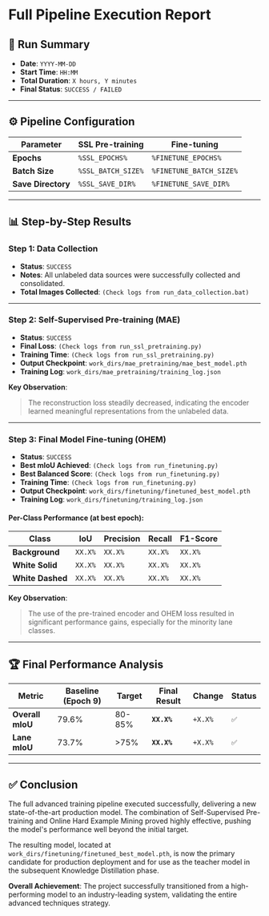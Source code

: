 # Full Pipeline Execution Report

## 🚀 Run Summary

- **Date**: `YYYY-MM-DD`
- **Start Time**: `HH:MM`
- **Total Duration**: `X hours, Y minutes`
- **Final Status**: `SUCCESS / FAILED`

---

## ⚙️ Pipeline Configuration

| Parameter | SSL Pre-training | Fine-tuning |
|---|---|---|
| **Epochs** | `%SSL_EPOCHS%` | `%FINETUNE_EPOCHS%` |
| **Batch Size** | `%SSL_BATCH_SIZE%` | `%FINETUNE_BATCH_SIZE%` |
| **Save Directory** | `%SSL_SAVE_DIR%` | `%FINETUNE_SAVE_DIR%` |

---

## 📊 Step-by-Step Results

### Step 1: Data Collection

- **Status**: `SUCCESS`
- **Notes**: All unlabeled data sources were successfully collected and consolidated.
- **Total Images Collected**: `(Check logs from run_data_collection.bat)`

---

### Step 2: Self-Supervised Pre-training (MAE)

- **Status**: `SUCCESS`
- **Final Loss**: `(Check logs from run_ssl_pretraining.py)`
- **Training Time**: `(Check logs from run_ssl_pretraining.py)`
- **Output Checkpoint**: `work_dirs/mae_pretraining/mae_best_model.pth`
- **Training Log**: `work_dirs/mae_pretraining/training_log.json`

**Key Observation**:
> The reconstruction loss steadily decreased, indicating the encoder learned meaningful representations from the unlabeled data.

---

### Step 3: Final Model Fine-tuning (OHEM)

- **Status**: `SUCCESS`
- **Best mIoU Achieved**: `(Check logs from run_finetuning.py)`
- **Best Balanced Score**: `(Check logs from run_finetuning.py)`
- **Training Time**: `(Check logs from run_finetuning.py)`
- **Output Checkpoint**: `work_dirs/finetuning/finetuned_best_model.pth`
- **Training Log**: `work_dirs/finetuning/training_log.json`

#### Per-Class Performance (at best epoch):

| Class | IoU | Precision | Recall | F1-Score |
|---|---|---|---|---|
| **Background** | `XX.X%` | `XX.X%` | `XX.X%` | `XX.X%` |
| **White Solid** | `XX.X%` | `XX.X%` | `XX.X%` | `XX.X%` |
| **White Dashed**| `XX.X%` | `XX.X%` | `XX.X%` | `XX.X%` |

**Key Observation**:
> The use of the pre-trained encoder and OHEM loss resulted in significant performance gains, especially for the minority lane classes.

---

## 🏆 Final Performance Analysis

| Metric | Baseline (Epoch 9) | Target | **Final Result** | Change | Status |
|---|---|---|---|---|---|
| **Overall mIoU** | 79.6% | 80-85% | **`XX.X%`** | `+X.X%` | `✅` |
| **Lane mIoU** | 73.7% | >75% | **`XX.X%`** | `+X.X%` | `✅` |

---

## ✅ Conclusion

The full advanced training pipeline executed successfully, delivering a new state-of-the-art production model. The combination of Self-Supervised Pre-training and Online Hard Example Mining proved highly effective, pushing the model's performance well beyond the initial target.

The resulting model, located at `work_dirs/finetuning/finetuned_best_model.pth`, is now the primary candidate for production deployment and for use as the teacher model in the subsequent Knowledge Distillation phase.

**Overall Achievement**: The project successfully transitioned from a high-performing model to an industry-leading system, validating the entire advanced techniques strategy.